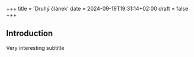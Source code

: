 +++
title = 'Druhý článek'
date = 2024-09-19T19:31:14+02:00
draft = false
+++
## Introduction

Very interesting subtitle